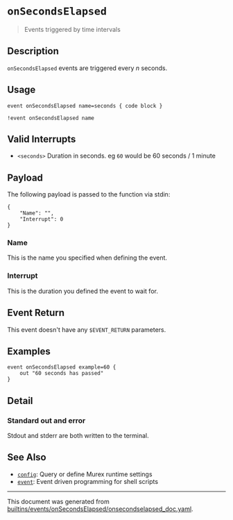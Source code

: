 # `onSecondsElapsed`

> Events triggered by time intervals

## Description

`onSecondsElapsed` events are triggered every _n_ seconds.

## Usage

```
event onSecondsElapsed name=seconds { code block }

!event onSecondsElapsed name
```

## Valid Interrupts

* `<seconds>`
    Duration in seconds. eg `60` would be 60 seconds / 1 minute

## Payload

The following payload is passed to the function via stdin:

```
{
    "Name": "",
    "Interrupt": 0
}
```

### Name

This is the name you specified when defining the event.

### Interrupt

This is the duration you defined the event to wait for.

## Event Return

This event doesn't have any `$EVENT_RETURN` parameters.

## Examples

```
event onSecondsElapsed example=60 {
    out "60 seconds has passed"
}
```

## Detail

### Standard out and error

Stdout and stderr are both written to the terminal.

## See Also

* [`config`](../commands/config.md):
  Query or define Murex runtime settings
* [`event`](../commands/event.md):
  Event driven programming for shell scripts

<hr/>

This document was generated from [builtins/events/onSecondsElapsed/onsecondselapsed_doc.yaml](https://github.com/lmorg/murex/blob/master/builtins/events/onSecondsElapsed/onsecondselapsed_doc.yaml).